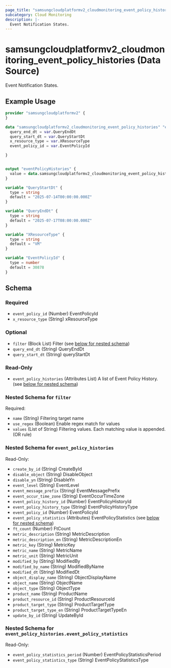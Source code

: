 ```yaml
---
page_title: "samsungcloudplatformv2_cloudmonitoring_event_policy_histories Data Source - samsungcloudplatformv2"
subcategory: Cloud Monitoring
description: |-
  Event Notification States.
---
```


# samsungcloudplatformv2_cloudmonitoring_event_policy_histories (Data Source)

Event Notification States.

## Example Usage

```terraform
provider "samsungcloudplatformv2" {
}

data "samsungcloudplatformv2_cloudmonitoring_event_policy_histories" "eventPolicyHistories" {
  query_end_dt = var.QueryEndDt
  query_start_dt = var.QueryStartDt
  x_resource_type = var.XResourceType
  event_policy_id = var.EventPolicyId

}


output "eventPolicyHistories" {
  value = data.samsungcloudplatformv2_cloudmonitoring_event_policy_histories.eventPolicyHistories
}

variable "QueryStartDt" {
  type = string
  default = "2025-07-14T00:00:00.000Z"
}

variable "QueryEndDt" {
  type = string
  default = "2025-07-17T08:00:00.000Z"
}

variable "XResourceType" {
  type = string
  default = "VM"
}

variable "EventPolicyId" {
  type = number
  default = 30878
}
```

<!-- schema generated by tfplugindocs -->
## Schema

### Required

- `event_policy_id` (Number) EventPolicyId
- `x_resource_type` (String) xResourceType

### Optional

- `filter` (Block List) Filter (see [below for nested schema](#nestedblock--filter))
- `query_end_dt` (String) QueryEndDt
- `query_start_dt` (String) queryStartDt

### Read-Only

- `event_policy_histories` (Attributes List) A list of Event Policy History. (see [below for nested schema](#nestedatt--event_policy_histories))

<a id="nestedblock--filter"></a>
### Nested Schema for `filter`

Required:

- `name` (String) Filtering target name
- `use_regex` (Boolean) Enable regex match for values
- `values` (List of String) Filtering values. Each matching value is appended. (OR rule)


<a id="nestedatt--event_policy_histories"></a>
### Nested Schema for `event_policy_histories`

Read-Only:

- `create_by_id` (String) CreateById
- `disable_object` (String) DisableObject
- `disable_yn` (String) DisableYn
- `event_level` (String) EventLevel
- `event_message_prefix` (String) EventMessagePrefix
- `event_occur_time_zone` (String) EventOccurTimeZone
- `event_policy_history_id` (Number) EventPolicyHistoryId
- `event_policy_history_type` (String) EventPolicyHistoryType
- `event_policy_id` (Number) EventPolicyId
- `event_policy_statistics` (Attributes) EventPolicyStatistics (see [below for nested schema](#nestedatt--event_policy_histories--event_policy_statistics))
- `ft_count` (Number) FtCount
- `metric_description` (String) MetricDescription
- `metric_description_en` (String) MetricDescriptionEn
- `metric_key` (String) MetricKey
- `metric_name` (String) MetricName
- `metric_unit` (String) MetricUnit
- `modified_by` (String) ModifiedBy
- `modified_by_name` (String) ModifiedByName
- `modified_dt` (String) ModifiedDt
- `object_display_name` (String) ObjectDisplayName
- `object_name` (String) ObjectName
- `object_type` (String) ObjectType
- `product_name` (String) ProductName
- `product_resource_id` (String) ProductResourceId
- `product_target_type` (String) ProductTargetType
- `product_target_type_en` (String) ProductTargetTypeEn
- `update_by_id` (String) UpdateById

<a id="nestedatt--event_policy_histories--event_policy_statistics"></a>
### Nested Schema for `event_policy_histories.event_policy_statistics`

Read-Only:

- `event_policy_statistics_period` (Number) EventPolicyStatisticsPeriod
- `event_policy_statistics_type` (String) EventPolicyStatisticsType